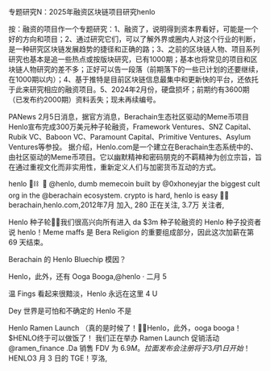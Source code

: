 专题研究N：2025年融资区块链项目研究henlo 

按：融资的项目作一个专题研究：1、融资了，说明得到资本界看好，可能是一个好的方向和项目；2、通过研究它们，可以了解外界或圈内人对这个行业的判断，是一种研究区块链发展趋势的捷径和正确的路；3、之前的区块链人物、项目系列研究也基本是追一些热点或按版块研究，已有1000期；基本也将常见的项目和区块链人物研究的差不多；正好可以告一段落（前期落下的一些已计划的还要继续，在1000期以内）；4、基于推特是目前区块链信息最集中和更新快的平台，还依托于此来研究相应的融资项目。5、2024年2月份，硬盘损坏；前期约有3600期（已发布约2000期）资料丢失；现未再续编号。

PANews 2月5日消息，据官方消息，Berachain生态社区驱动的Meme币项目Henlo宣布完成300万美元种子轮融资，Framework Ventures、SNZ Capital、Rubik VC、Baboon VC、Paramount Capital、Primitive Ventures、Asylum Ventures等参投。
据介绍，Henlo.com是一个建立在Berachain生态系统中的、由社区驱动的Meme币项目。它以幽默精神和密码朋克的不羁精神为创立宗旨，旨在通过重视文化而非实用性，重新定义人们与加密货币互动的方式。

henlo 
🐼⛓️
‍
🧲
@henlo,
dumb memecoin built by 
@0xhoneyjar
 the biggest cult org in the 
@berachain
 ecosystem. crypto is hard, henlo is easy 💸🐼
berachain,henlo.com,2012年7月 加入,
280 正在关注,
3.7万 关注者,


Henlo 种子轮👋🌱我们很高兴向所有进入 da $3m 种子轮融资的 Henlo 种子投资者说 henlo！Meme maffs 是 Bera Religion 的重要组成部分，因此这次加薪在第 69 天结束。

Berachain 的 Henlo Bluechip 模因？

Henlo，此外，还有 Ooga Booga,@henlo
·
二月 5

温 Fings 看起来很黯淡，Henlo 永远在这里 4 U

Dey 世界是可怕和不确定的
Henlo 不是

Henlo Ramen Launch （真的是时候了！👋🍜Henlo，此外，ooga booga！$HENLO终于可以做饭了！
我们正在举办 Ramen Launch 促销活动
@ramen_finance
.Da 销售 FDV 为 $6.9M。拉面发布会注册将于 3 月 1 日开始！$HENLO3 月 3 日的 TGE！亨洛,